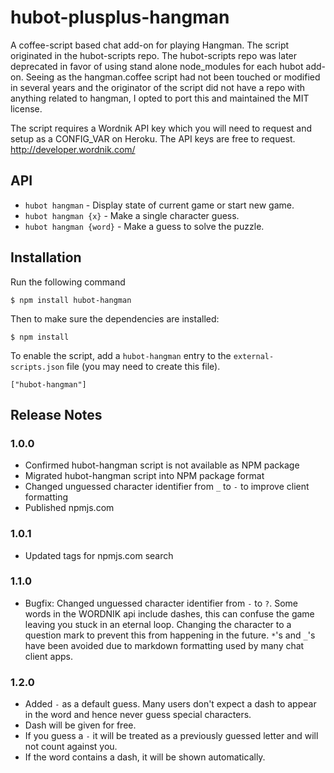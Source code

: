 hubot-plusplus-hangman
==============

A coffee-script based chat add-on for playing Hangman. The script originated in the hubot-scripts repo. The hubot-scripts repo was later deprecated in favor of using stand alone node_modules for each hubot add-on. Seeing as the hangman.coffee script had not been touched or modified in several years and the originator of the script did not have a repo with anything related to hangman, I opted to port this and maintained the MIT license.

The script requires a Wordnik API key which you will need to request and setup as a CONFIG_VAR on Heroku. The API keys are free to request. http://developer.wordnik.com/

API
---

* `hubot hangman` - Display state of current game or start new game.
* `hubot hangman {x}` - Make a single character guess.
* `hubot hangman {word}` - Make a guess to solve the puzzle.

## Installation

Run the following command 

    $ npm install hubot-hangman

Then to make sure the dependencies are installed:

    $ npm install

To enable the script, add a `hubot-hangman` entry to the `external-scripts.json`
file (you may need to create this file).

    ["hubot-hangman"]

## Release Notes

### 1.0.0
 
* Confirmed hubot-hangman script is not available as NPM package
* Migrated hubot-hangman script into NPM package format
* Changed unguessed character identifier from `_` to `-` to improve client formatting
* Published npmjs.com

### 1.0.1

* Updated tags for npmjs.com search

### 1.1.0

* Bugfix: Changed unguessed character identifier from `-` to `?`. Some words in the WORDNIK api include dashes, this can confuse the game leaving you stuck in an eternal loop. Changing the character to a question mark to prevent this from happening in the future. `*`'s and `_`'s have been avoided due to markdown formatting used by many chat client apps.

### 1.2.0

* Added `-` as a default guess. Many users don't expect a dash to appear in the word and hence never guess special characters. 
* Dash will be given for free.
* If you guess a `-` it will be treated as a previously guessed letter and will not count against you.
* If the word contains a dash, it will be shown automatically.